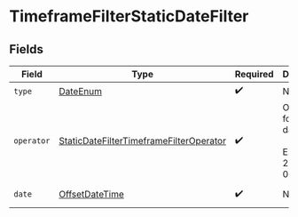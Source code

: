 # TimeframeFilterStaticDateFilter


## Fields

| Field                                                                                                         | Type                                                                                                          | Required                                                                                                      | Description                                                                                                   | Example                                                                                                       |
| ------------------------------------------------------------------------------------------------------------- | ------------------------------------------------------------------------------------------------------------- | ------------------------------------------------------------------------------------------------------------- | ------------------------------------------------------------------------------------------------------------- | ------------------------------------------------------------------------------------------------------------- |
| `type`                                                                                                        | [DateEnum](../../models/components/DateEnum.md)                                                               | :heavy_check_mark:                                                                                            | N/A                                                                                                           |                                                                                                               |
| `operator`                                                                                                    | [StaticDateFilterTimeframeFilterOperator](../../models/components/StaticDateFilterTimeframeFilterOperator.md) | :heavy_check_mark:                                                                                            | Operators for static date filters.<br/><br/>E.g. "before 2023-01-01"                                          |                                                                                                               |
| `date`                                                                                                        | [OffsetDateTime](https://docs.oracle.com/javase/8/docs/api/java/time/OffsetDateTime.html)                     | :heavy_check_mark:                                                                                            | N/A                                                                                                           | 2022-11-08T00:00:00+00:00                                                                                     |